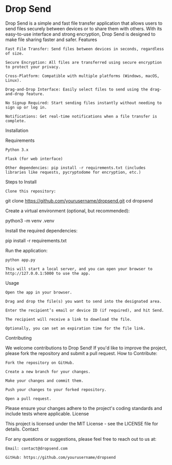 # Drop Send

Drop Send is a simple and fast file transfer application that allows users to send files securely between devices or to share them with others. With its easy-to-use interface and strong encryption, Drop Send is designed to make file sharing faster and safer.
Features

    Fast File Transfer: Send files between devices in seconds, regardless of size.

    Secure Encryption: All files are transferred using secure encryption to protect your privacy.

    Cross-Platform: Compatible with multiple platforms (Windows, macOS, Linux).

    Drag-and-Drop Interface: Easily select files to send using the drag-and-drop feature.

    No Signup Required: Start sending files instantly without needing to sign up or log in.

    Notifications: Get real-time notifications when a file transfer is complete.

Installation

Requirements

    Python 3.x

    Flask (for web interface)

    Other dependencies: pip install -r requirements.txt (includes libraries like requests, pycryptodome for encryption, etc.)

Steps to Install

    Clone this repository:

git clone https://github.com/yourusername/dropsend.git
cd dropsend

Create a virtual environment (optional, but recommended):

python3 -m venv .venv

Install the required dependencies:

pip install -r requirements.txt

Run the application:

    python app.py

    This will start a local server, and you can open your browser to http://127.0.0.1:5000 to use the app.

Usage

    Open the app in your browser.

    Drag and drop the file(s) you want to send into the designated area.

    Enter the recipient’s email or device ID (if required), and hit Send.

    The recipient will receive a link to download the file.

    Optionally, you can set an expiration time for the file link.

Contributing

We welcome contributions to Drop Send! If you'd like to improve the project, please fork the repository and submit a pull request.
How to Contribute:

    Fork the repository on GitHub.

    Create a new branch for your changes.

    Make your changes and commit them.

    Push your changes to your forked repository.

    Open a pull request.

Please ensure your changes adhere to the project's coding standards and include tests where applicable.
License

This project is licensed under the MIT License - see the LICENSE file for details.
Contact

For any questions or suggestions, please feel free to reach out to us at:

    Email: contact@dropsend.com

    GitHub: https://github.com/yourusername/dropsend
